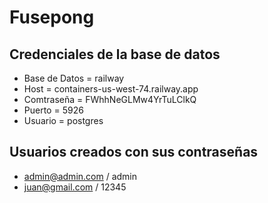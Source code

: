 # Fusepong
## Credenciales de la base de datos
* Base de Datos = railway
* Host = containers-us-west-74.railway.app
* Comtraseña = FWhhNeGLMw4YrTuLClkQ
* Puerto = 5926
* Usuario = postgres
## Usuarios creados con sus contraseñas
* admin@admin.com / admin
* juan@gmail.com / 12345

